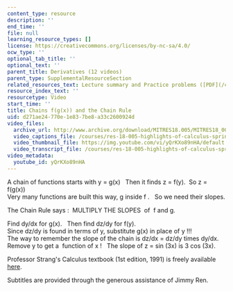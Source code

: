 ```yaml
---
content_type: resource
description: ''
end_time: ''
file: null
learning_resource_types: []
license: https://creativecommons.org/licenses/by-nc-sa/4.0/
ocw_type: ''
optional_tab_title: ''
optional_text: ''
parent_title: Derivatives (12 videos)
parent_type: SupplementalResourceSection
related_resources_text: Lecture summary and Practice problems ([PDF](/courses/res-18-005-highlights-of-calculus-spring-2010/resources/mitres18_05s10_chains_fgx_chain_rule))
resource_index_text: ''
resourcetype: Video
start_time: ''
title: Chains f(g(x)) and the Chain Rule
uid: d271ae24-770e-1e83-7be8-a33c2600924d
video_files:
  archive_url: http://www.archive.org/download/MITRES18.005/MITRES18_005S10_ChainRule_300k.mp4
  video_captions_file: /courses/res-18-005-highlights-of-calculus-spring-2010/6f69a518416453658b9687921e35ba34_yQrKXo89nHA.vtt
  video_thumbnail_file: https://img.youtube.com/vi/yQrKXo89nHA/default.jpg
  video_transcript_file: /courses/res-18-005-highlights-of-calculus-spring-2010/63689bad72b8c0041789f994b5f2386f_yQrKXo89nHA.pdf
video_metadata:
  youtube_id: yQrKXo89nHA
---
```


A chain of functions starts with y = g(x)   Then it finds z = f(y).  So z = f(g(x))  
Very many functions are built this way, g inside f .   So we need their slopes.  
  
The Chain Rule says :  MULTIPLY THE SLOPES  of  f and g.  
  
Find dy/dx for g(x).   Then find dz/dy for f(y).   
Since dz/dy is found in terms of y, substitute g(x) in place of y !!!  
The way to remember the slope of the chain is dz/dx = dz/dy times dy/dx.   
Remove y to get a  function of x !   The slope of z = sin (3x) is 3 cos (3x).

Professor Strang's Calculus textbook (1st edition, 1991) is freely available [here](/courses/res-18-001-calculus-online-textbook-spring-2005).

  
Subtitles are provided through the generous assistance of Jimmy Ren.

